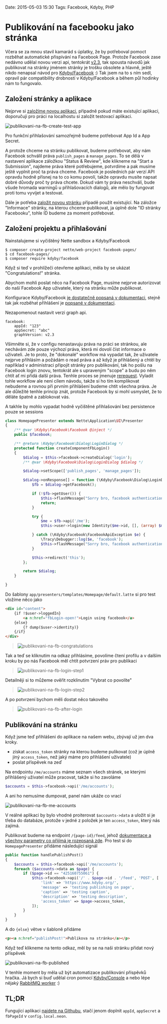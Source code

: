 Date: 2015-05-03 15:30
Tags: Facebook, Kdyby, PHP

# Publikování na facebooku jako stránka

Včera se za mnou stavil kamarád s úplatky, že by potřeboval pomoct rozběhat automatické přispívání na Facebook Page. Protože Facebook zase nedávno udělal novou verzi api, tentokrát [v2.3](https://developers.facebook.com/docs/apps/upgrading/#v22tov23), tak spousta návodů jak publikovat na stránky jménem stránky je trošku obsolete a hlavně, ještě nikdo nenapsal návod pro [Kdyby/Facebook](https://github.com/Kdyby/Facebook/blob/master/docs/en/index.md) :) Tak jsem na to s ním sedl, opravil pár compatibility drobností v Kdyby/Facebook a během půl hodinky nám to fungovalo.

## Založení stránky a aplikace

Nejprve si [založíme novou aplikaci](https://developers.facebook.com/apps/), případně pokud máte existující aplikaci, doporučuji pro práci na localhostu si založit testovací aplikaci.

![publikovani-na-fb-create-test-app](/content/publikovani-na-fb-create-test-app.png)

Pro funkční přihlašování samozřejmě budeme potřebovat App Id a App Secret.

A protože chceme na stránku publikovat, budeme potřebovat, aby nám Facebook schválil práva `publish_pages` a `manage_pages`. To se dělá v nastavení aplikace záložkou "Status & Review", kde klikneme na "Start a Submission", najdeme práva které potřebujeme, potvrdíme a pak musíme ještě vyplnit proč ta práva chceme. Facebook je posledních pár verzí API opravdu hodně přísnej na to co komu povolí, takže opravdu musíte napsat dobré důvody proč ty práva chcete. Dokud vám ty práva neschválí, bude všude hromada warningů u přihlašovacích dialogů, ale mělo by fungovat proti tomu vyvíjet a testovat.

Dále je potřeba [založit novou stránku](https://www.facebook.com/pages/create/) případě použít existující. Na záložce "Informace" stránky, na kterou chceme publikovat, ja úplně dole "ID stránky Facebooku", tohle ID budeme za moment potřebovat.


## Založení projektu a přihlašování

Nainstalujeme si vyčištěný Nette sandbox a Kdyby/Facebook

```shell
$ composer create-project nette/web-project facebook-pages/
$ cd facebook-pages/
$ composer require kdyby/facebook
```

Když si teď v prohlížeči otevřeme aplikaci, měla by se ukázat "Congratulations!" stránka.

Abychom mohli poslat něco na Facebook Page, musíme nejprve autorizovat do naší Facebook App uživatele, který na stránku může publikovat.

Konfigurace Kdyby/Facebook [je dostatečně popsaná v dokumentaci](https://github.com/Kdyby/Facebook/blob/master/docs/en/index.md#installation), stejně tak jak rozběhat přihlášení je [popsané v dokumentaci](https://github.com/Kdyby/Facebook/blob/master/docs/en/index.md#authentication).

Nezapomenout nastavit verzi graph api.

```neon
facebook:
	appId: "123"
	appSecret: "abc"
	graphVersion: v2.3
```

Všimněte si, že v configu nenastavuju práva na práci se stránkou, ale nechávám zde pouze výchozí práva, která mi dovolí číst informace o uživateli. Je to proto, že "dokonalé" workflow má vypadat tak, že uživatele nejprve přihlásím a požádám o read práva a až když je přihlášený a chtěl by například v administraci připojit stránky pro publikování, tak ho pošlu na Facebook login znovu, tentokrát ale s upraveným "scope" a budu po něm chtít ať mi přidá další práva. Tenhle proces se jmenuje [rerequest](https://developers.facebook.com/docs/facebook-login/login-flow-for-web/v2.3#re-asking-declined-permissions). Vyladit tohle workflow ale není cílem návodu, takže si ho tím komplikovat nebudeme a rovnou při prvním přihlášení budeme chtít všechna práva. Je ale důležité tenhle princip znát, protože Facebook by si mohl usmyslet, že to děláte špatně a zablokovat vás.

A takhle by mohlo vypadat hodně vyčištěné přihlašování bez persistence pouze se sessions

```php
class HomepagePresenter extends Nette\Application\UI\Presenter
{
	/** @var \Kdyby\Facebook\Facebook @inject */
	public $facebook;

	/** @return \Kdyby\Facebook\Dialog\LoginDialog */
	protected function createComponentFbLogin()
	{
		$dialog = $this->facebook->createDialog('login');
		/** @var \Kdyby\Facebook\Dialog\LoginDialog $dialog */

		$dialog->setScope(['publish_pages', 'manage_pages']);

		$dialog->onResponse[] = function (\Kdyby\Facebook\Dialog\LoginDialog $dialog) {
			$fb = $dialog->getFacebook();

			if (!$fb->getUser()) {
				$this->flashMessage("Sorry bro, facebook authentication failed.");
				return;
			}

			try {
				$me = $fb->api('/me');
				$this->user->login(new Identity($me->id, [], (array) $me));

			} catch (\Kdyby\Facebook\FacebookApiException $e) {
				\Tracy\Debugger::log($e, 'facebook');
				$this->flashMessage("Sorry bro, facebook authentication failed hard.");
			}

			$this->redirect('this');
		};

		return $dialog;
	}

}
```

Do šablony `app/presenters/templates/Homepage/default.latte` si pro test vložíme něco jako

```html
<div id="content">
	{if !$user->loggedIn}
		<a n:href="fbLogin-open!">Login using facebook</a>
	{else}
		{? dump($user->identity)}
	{/if}
</div>
```

> ![publikovani-na-fb-congratulations](/content/publikovani-na-fb-congratulations.png)

Tak a teď se kliknutím na odkaz přihlásíme, povolíme čtení profilu a v dalším kroku by po nás Facebook měl chtít potvrzení práv pro publikaci

> ![publikovani-na-fb-login-step1](/content/publikovani-na-fb-login-step1.png)

Detailněji si to můžeme ověřit rozklinutím "Vybrat co povolíte"

> ![publikovani-na-fb-login-step2](/content/publikovani-na-fb-login-step2.png)

A po potvrzení bychom měli dostat něco takového

> ![publikovani-na-fb-after-login](/content/publikovani-na-fb-after-login.png)


## Publikování na stránku

Když jsme teď přihlášeni do aplikace na našem webu, zbývají už jen dva kroky.

- získat `access_token` stránky na kterou budeme pulikovat (což je úplně jiný `access_token`, než jaký máme pro přihlášení uživatele)
- poslat příspěvek na zeď

Na endpointu `/me/accounts` máme seznam všech stránek, se kterými přihlášený uživatel může pracovat, takže si ho zavoláme

```php
$accounts = $this->facebook->api('/me/accounts');
```

A ani ho nemusíme dumpovat, panel nám ukáže co vrací

![publikovani-na-fb-me-accounts](/content/publikovani-na-fb-me-accounts.png)

V reálné aplikaci by bylo vhodné proiterovat `$accounts->data` a uložit si je třeba do databáze, protože v jedné z položek je ten `access_token`, který nás zajímá.

Publikovat budeme na endpoint `/{page-id}/feed`, jehož [dokumentace a všechny parametry co přijímá je rozepsaná zde](https://developers.facebook.com/docs/graph-api/reference/v2.3/page/feed#publish). Pro test si do `HomepagePresenter` přidáme následující signál

```php
public function handlePublishPost()
{
	$accounts = $this->facebook->api('/me/accounts');
	foreach ($accounts->data as $page) {
		if ($page->id == "425160755061") {
			$this->facebook->api('/' . $page->id . '/feed', 'POST', [
				'link' => 'https://www.kdyby.org/',
				'message' => 'testing publishing on page',
				'caption' => 'testing caption',
				'description' => 'testing description',
				'access_token' => $page->access_token,
			]);
		}
	}
}
```

A do `{else}` větve v šabloně přidáme

```html
<p><a n:href="publishPost!">Publikova na stránku</a></p>
```

Když teď klikneme na tento odkaz, měl by se na naši stránku přidat nový příspěvek

![publikovani-na-fb-published](/content/publikovani-na-fb-published.png)

V tenhle moment by měla už být automatizace publikování příspěvků hračka. Já bych si buď udělal cron pomocí [Kdyby/Console](https://github.com/Kdyby/Console/blob/master/docs/en/index.md) a nebo lépe nějaký [RabbitMQ worker](https://filip-prochazka.com/blog/kdyby-rabbitmq-aneb-asynchronni-kdyby-events) :)


## TL;DR

Fungující aplikaci [najdete na Githubu](https://github.com/fprochazka/facebook-publish-on-page), stačí jenom doplnit `appId`, `appSecret` a `fbPageId` v `config.local.neon`.
